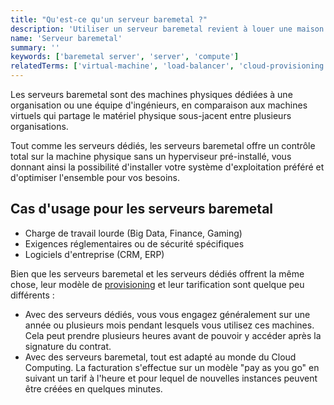 ```yaml
---
title: "Qu'est-ce qu'un serveur baremetal ?"
description: 'Utiliser un serveur baremetal revient à louer une maison entière au lieu de vivre avec des colocataires pour bénéficier de son potentiel dans sa totalité.'
name: 'Serveur baremetal'
summary: ''
keywords: ['baremetal server', 'server', 'compute']
relatedTerms: ['virtual-machine', 'load-balancer', 'cloud-provisioning']
---
```


Les serveurs baremetal sont des machines physiques dédiées à une organisation ou une équipe d'ingénieurs, en comparaison aux machines virtuels qui partage le matériel physique sous-jacent entre plusieurs organisations.

Tout comme les serveurs dédiés, les serveurs baremetal offre un contrôle total sur la machine physique sans un hyperviseur pré-installé, vous donnant ainsi la possibilité d'installer votre système d'exploitation préféré et d'optimiser l'ensemble pour vos besoins.

## Cas d'usage pour les serveurs baremetal

- Charge de travail lourde (Big Data, Finance, Gaming)
- Exigences réglementaires ou de sécurité spécifiques
- Logiciels d'entreprise (CRM, ERP)

Bien que les serveurs baremetal et les serveurs dédiés offrent la même chose, leur modèle de [provisioning](#cloud-provisioning "Qu'est-ce que le provisioning ?") et leur tarification sont quelque peu différents :

- Avec des serveurs dédiés, vous vous engagez généralement sur une année ou plusieurs mois pendant lesquels vous utilisez ces machines. Cela peut prendre plusieurs heures avant de pouvoir y accéder après la signature du contrat.
- Avec des serveurs baremetal, tout est adapté au monde du Cloud Computing. La facturation s'effectue sur un modèle "pay as you go" en suivant un tarif à l'heure et pour lequel de nouvelles instances peuvent être créées en quelques minutes.
